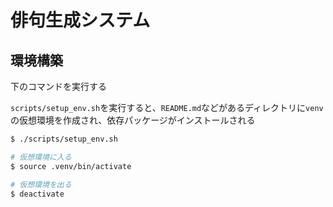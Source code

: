 # 俳句生成システム

## 環境構築

下のコマンドを実行する

`scripts/setup_env.sh`を実行すると、`README.md`などがあるディレクトリに`venv`の仮想環境を作成され、依存パッケージがインストールされる

```sh
$ ./scripts/setup_env.sh

# 仮想環境に入る
$ source .venv/bin/activate

# 仮想環境を出る
$ deactivate
```
